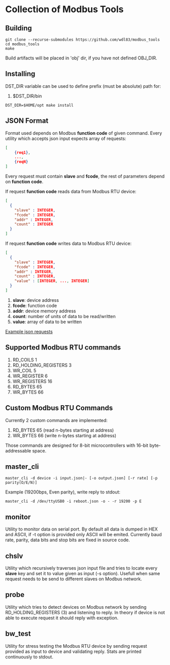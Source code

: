 Collection of Modbus Tools
==========================

Building
--------

```console
git clone --recurse-submodules https://github.com/wdl83/modbus_tools
cd modbus_tools
make
```
Build artifacts will be placed in 'obj' dir, if you have not defined OBJ_DIR.

Installing
----------

DST_DIR variable can be used to define prefix (must be absolute) path for:

1. $DST_DIR/bin

```console
DST_DIR=$HOME/opt make install
```

JSON Format
-----------
Format used depends on Modbus **function code** of given command.
Every utility which accepts json input expects array of requests:

```json
[
    {req1},
    ...,
    {reqN}
]
```

Every request must contain **slave** and **fcode**, the rest of parameters depend
on **function code**.

If request **function code** reads data from Modbus RTU device:

```json
[
  {
    "slave" : INTEGER,
    "fcode" : INTEGER,
    "addr" : INTEGER,
    "count" : INTEGER
  }
]
```

If request **function code** writes data to Modbus RTU device:

```json
[
  {
    "slave" : INTEGER,
    "fcode" : INTEGER,
    "addr" : INTEGER,
    "count" : INTEGER,
    "value" : [INTEGER, ..., INTEGER]
  }
]
```

1. **slave**: device address
1. **fcode**: function code
1. **addr**: device memory address
1. **count**: number of units of data to be read/written
1. **value**: array of data to be written

[Example json requests](https://github.com/wdl83/modbus_tools/tree/master/json)

Supported Modbus RTU commands
-----------------------------

1. RD_COILS  1
1. RD_HOLDING_REGISTERS 3
1. WR_COIL 5
1. WR_REGISTER 6
1. WR_REGISTERS 16
1. RD_BYTES 65
1. WR_BYTES 66

Custom Modbus RTU Commands
--------------------------
Currently 2 custom commands are implemented:

1. RD_BYTES 65 (read n-bytes starting at address)
1. WR_BYTES 66 (write n-bytes starting at address)

Those commands are designed for 8-bit microcontrollers with 16-bit
byte-addressable space.

master_cli
----------

```console
master_cli -d device -i input.json|- [-o output.json] [-r rate] [-p parity(O/E/N)]
```

Example (19200bps, Even parity), write reply to stdout:

```console
master_cli -d /dev/ttyUSB0 -i reboot.json -o - -r 19200 -p E
```

monitor
-------
Utility to monitor data on serial port. By default all data is dumped in HEX and
ASCII, if -t option is provided only ASCII will be emited. Currently baud rate,
parity, data bits and stop bits are fixed in source code.

chslv
-----
Utility which recursively traverses json input file and tries to locate every
**slave** key and set it to value given as input (-s option).
Usefull when same request needs to be send to different slaves on Modbus network.

probe
-----
Utility which tries to detect devices on Modbus network by sending
RD_HOLDING_REGISTERS (3) and listening to reply. In theory if device is not able
to execute request it should reply with exception. 

bw_test
-------
Utility for stress testing the Modbus RTU device by sending request provided as
input to device and validating reply. Stats are printed continuously to stdout.
